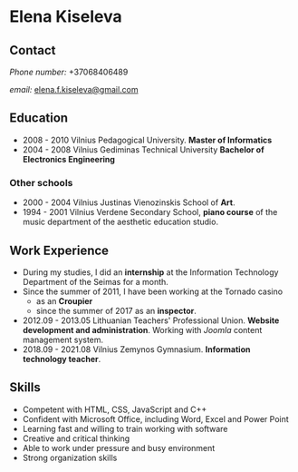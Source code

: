 # Elena Kiseleva
## Contact

*Phone number:* +37068406489

*email:* elena.f.kiseleva@gmail.com
## Education

- 2008 - 2010  Vilnius Pedagogical University. 
**Master of Informatics** 
- 2004 - 2008 Vilnius Gediminas Technical University
**Bachelor of Electronics Engineering** 

### Other schools
- 2000 - 2004 Vilnius Justinas Vienozinskis School of **Art**.
- 1994 - 2001 Vilnius Verdene Secondary School, **piano course** of the music department of the aesthetic education studio.

## Work Experience
- During my studies, I did an **internship** at the Information Technology Department of the Seimas for a month.
- Since the summer of 2011, I have been working at the Tornado casino
    - as an **Croupier**
    - since the summer of 2017 as an **inspector**.
- 2012.09 - 2013.05 Lithuanian Teachers' Professional Union. **Website development and administration**. Working with *Joomla* content management system.
- 2018.09 - 2021.08 Vilnius Zemynos Gymnasium. **Information technology teacher**.

## Skills

- Competent with HTML, CSS, JavaScript and C++
- Confident with Microsoft Office, including Word, Excel and Power Point
- Learning fast and willing to train working with software
- Creative and critical thinking
- Able to work under pressure and busy environment
- Strong organization skills